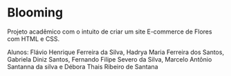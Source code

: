# Blooming

Projeto acadêmico com o intuito de criar um site E-commerce de Flores com HTML e CSS.

Alunos: Flávio Henrique Ferreira da Silva, Hadrya Maria Ferreira dos Santos, Gabriela Diniz Santos, Fernando Filipe Severo da Silva, Marcelo Antônio Santanna da silva e Débora Thais Ribeiro de Santana
